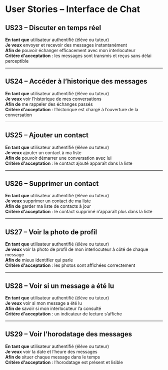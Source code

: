 # User Stories – Interface de Chat

## US23 – Discuter en temps réel
**En tant que** utilisateur authentifié (élève ou tuteur)  
**Je veux** envoyer et recevoir des messages instantanément  
**Afin de** pouvoir échanger efficacement avec mon interlocuteur  
**Critère d'acceptation** : les messages sont transmis et reçus sans délai perceptible

---

## US24 – Accéder à l’historique des messages
**En tant que** utilisateur authentifié (élève ou tuteur)  
**Je veux** voir l’historique de mes conversations  
**Afin de** me rappeler des échanges passés  
**Critère d'acceptation** : l’historique est chargé à l’ouverture de la conversation

---

## US25 – Ajouter un contact
**En tant que** utilisateur authentifié (élève ou tuteur)  
**Je veux** ajouter un contact à ma liste  
**Afin de** pouvoir démarrer une conversation avec lui  
**Critère d'acceptation** : le contact ajouté apparaît dans la liste

---

## US26 – Supprimer un contact
**En tant que** utilisateur authentifié (élève ou tuteur)  
**Je veux** supprimer un contact de ma liste  
**Afin de** garder ma liste de contacts à jour  
**Critère d'acceptation** : le contact supprimé n’apparaît plus dans la liste

---

## US27 – Voir la photo de profil
**En tant que** utilisateur authentifié (élève ou tuteur)  
**Je veux** voir la photo de profil de mon interlocuteur à côté de chaque message  
**Afin de** mieux identifier qui parle  
**Critère d'acceptation** : les photos sont affichées correctement

---

## US28 – Voir si un message a été lu
**En tant que** utilisateur authentifié (élève ou tuteur)  
**Je veux** voir si mon message a été lu  
**Afin de** savoir si mon interlocuteur l’a consulté  
**Critère d'acceptation** : un indicateur de lecture s’affiche

---

## US29 – Voir l’horodatage des messages
**En tant que** utilisateur authentifié (élève ou tuteur)  
**Je veux** voir la date et l’heure des messages  
**Afin de** situer chaque message dans le temps  
**Critère d'acceptation** : l’horodatage est présent et lisible
